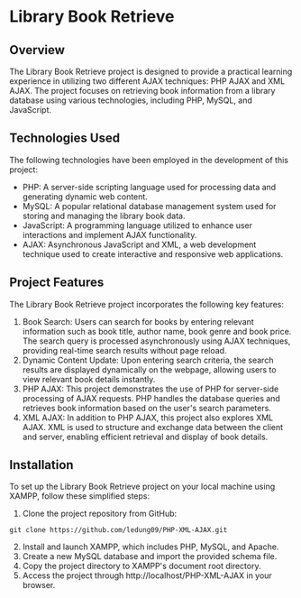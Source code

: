 # Library Book Retrieve
## Overview
The Library Book Retrieve project is designed to provide a practical learning experience in utilizing two different AJAX techniques: PHP AJAX and XML AJAX. The project focuses on retrieving book information from a library database using various technologies, including PHP, MySQL, and JavaScript.
## Technologies Used
The following technologies have been employed in the development of this project:
+ PHP: A server-side scripting language used for processing data and generating dynamic web content.
+ MySQL: A popular relational database management system used for storing and managing the library book data.
+ JavaScript: A programming language utilized to enhance user interactions and implement AJAX functionality.
+ AJAX: Asynchronous JavaScript and XML, a web development technique used to create interactive and responsive web applications.
## Project Features
The Library Book Retrieve project incorporates the following key features:
1. Book Search: Users can search for books by entering relevant information such as book title, author name, book genre and book price. The search query is processed asynchronously using AJAX techniques, providing real-time search results without page reload.
2. Dynamic Content Update: Upon entering search criteria, the search results are displayed dynamically on the webpage, allowing users to view relevant book details instantly.
3. PHP AJAX: This project demonstrates the use of PHP for server-side processing of AJAX requests. PHP handles the database queries and retrieves book information based on the user's search parameters.
4. XML AJAX: In addition to PHP AJAX, this project also explores XML AJAX. XML is used to structure and exchange data between the client and server, enabling efficient retrieval and display of book details.
## Installation
To set up the Library Book Retrieve project on your local machine using XAMPP, follow these simplified steps:
1. Clone the project repository from GitHub:
```
git clone https://github.com/ledung09/PHP-XML-AJAX.git
```
2. Install and launch XAMPP, which includes PHP, MySQL, and Apache.
3. Create a new MySQL database and import the provided schema file.
4. Copy the project directory to XAMPP's document root directory.
5. Access the project through http://localhost/PHP-XML-AJAX in your browser.
